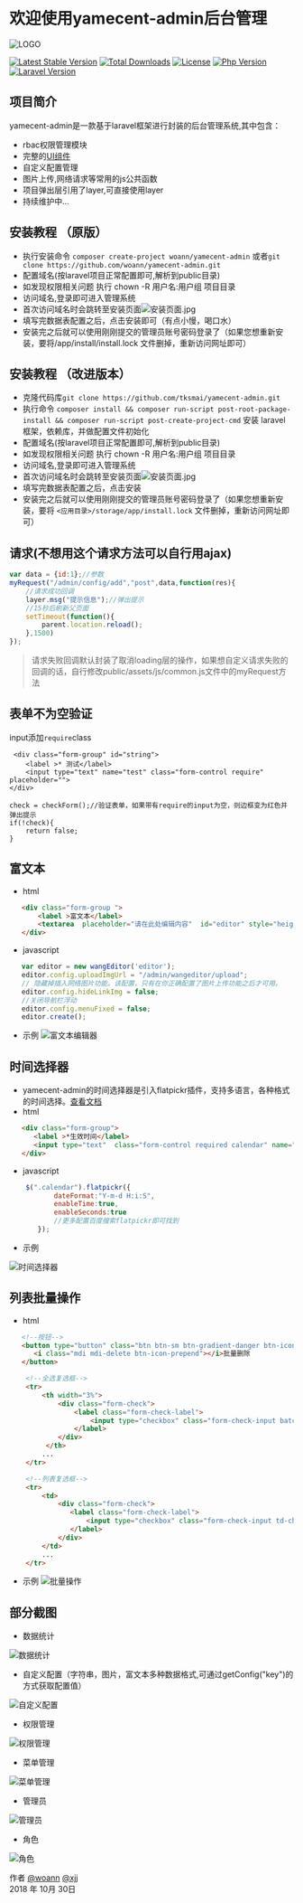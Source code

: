 # 欢迎使用yamecent-admin后台管理
![LOGO](http://upload-images.jianshu.io/upload_images/9160823-5ca4487bc91ab57a.png?imageMogr2/auto-orient/strip%7CimageView2/2/w/1240)

[![Latest Stable Version](https://poser.pugx.org/woann/yamecent-admin/v/stable.svg)](https://packagist.org/packages/woann/yamecent-admin)
[![Total Downloads](https://poser.pugx.org/woann/yamecent-admin/downloads.svg)](https://packagist.org/packages/woann/yamecent-admin)
[![License](https://poser.pugx.org/woann/yamecent-admin/license.svg)](https://github.com/woann/yamecent-admin/blob/master/LICENSE)
[![Php Version](https://img.shields.io/badge/php-%3E=7.2-brightgreen.svg?maxAge=2592000)](https://secure.php.net/)
[![Laravel Version](https://img.shields.io/badge/laravel-%3E=5.7-brightgreen.svg?maxAge=2592000)](https://laravel.com/)

## 项目简介
yamecent-admin是一款基于laravel框架进行封装的后台管理系统,其中包含：

* rbac权限管理模块
* 完整的[UI组件](http://demo.cssmoban.com/cssthemes5/twts_141_PurpleAdmin/pages/ui-features/buttons.html)
* 自定义配置管理
* 图片上传,网络请求等常用的js公共函数
* 项目弹出层引用了layer,可直接使用layer
* 持续维护中...


## 安装教程 （原版）
* 执行安装命令 `composer create-project woann/yamecent-admin` 或者`git clone https://github.com/woann/yamecent-admin.git` 
* 配置域名(按laravel项目正常配置即可,解析到public目录)
* 如发现权限相关问题 执行 chown -R 用户名:用户组 项目目录
* 访问域名,登录即可进入管理系统
* 首次访问域名时会跳转至安装页面![安装页面.jpg](https://upload-images.jianshu.io/upload_images/14769055-a5c3bae19726a891.jpg?imageMogr2/auto-orient/strip%7CimageView2/2/w/1240)
* 填写完数据表配置之后，点击安装即可（有点小慢，喝口水）
* 安装完之后就可以使用刚刚提交的管理员账号密码登录了（如果您想重新安装，要将/app/install/install.lock 文件删掉，重新访问网址即可）

## 安装教程 （改进版本）
* 克隆代码库`git clone https://github.com/tksmai/yamecent-admin.git` 
* 执行命令 `composer install && composer run-script post-root-package-install && composer run-script post-create-project-cmd` 安装 laravel 框架，依赖库，并做配置文件初始化
* 配置域名(按laravel项目正常配置即可,解析到public目录)
* 如发现权限相关问题 执行 chown -R 用户名:用户组 项目目录
* 访问域名,登录即可进入管理系统
* 首次访问域名时会跳转至安装页面![安装页面.jpg](https://upload-images.jianshu.io/upload_images/14769055-a5c3bae19726a891.jpg?imageMogr2/auto-orient/strip%7CimageView2/2/w/1240)
* 填写完数据表配置之后，点击安装
* 安装完之后就可以使用刚刚提交的管理员账号密码登录了（如果您想重新安装，要将 `<应用目录>/storage/app/install.lock` 文件删掉，重新访问网址即可）


## 请求(不想用这个请求方法可以自行用ajax)
```javascript
var data = {id:1};//参数
myRequest("/admin/config/add","post",data,function(res){
    //请求成功回调
    layer.msg("提示信息");//弹出提示
    //15秒后刷新父页面
    setTimeout(function(){
        parent.location.reload();
    },1500)
});
```
>请求失败回调默认封装了取消loading层的操作，如果想自定义请求失败的回调的话，自行修改public/assets/js/common.js文件中的myRequest方法

## 表单不为空验证
input添加`require`class
```
 <div class="form-group" id="string">
    <label >* 测试</label>
    <input type="text" name="test" class="form-control require"  placeholder="">
</div>
```

```
check = checkForm();//验证表单，如果带有require的input为空，则边框变为红色并弹出提示
if(!check){
    return false;
}
```

## 富文本
 * html
 ```html
    <div class="form-group ">
        <label >富文本</label>
        <textarea  placeholder="请在此处编辑内容"  id="editor" style="height:400px;max-height:400px;overflow: hidden"></textarea >   
    </div>
 ```
 * javascript
 ```javascript
    var editor = new wangEditor('editor');
    editor.config.uploadImgUrl = "/admin/wangeditor/upload";
    // 隐藏掉插入网络图片功能。该配置，只有在你正确配置了图片上传功能之后才可用。
    editor.config.hideLinkImg = false;
    //关闭导航栏浮动
    editor.config.menuFixed = false;
    editor.create();
 ```
 * 示例
![富文本编辑器](http://upload-images.jianshu.io/upload_images/14769055-b42c1b3b4f4ab979.png?imageMogr2/auto-orient/strip%7CimageView2/2/w/1240)

## 时间选择器
* yamecent-admin的时间选择器是引入flatpickr插件，支持多语言，各种格式的时间选择。[查看文档](https://flatpickr.js.org)
* html
 ```html
    <div class="form-group">
       <label >*生效时间</label>
       <input type="text"  class="form-control required calendar" name="time" placeholder="请选择时间">
    </div>
 ```
 * javascript
 ```javascript
     $(".calendar").flatpickr({
            dateFormat:"Y-m-d H:i:S",
            enableTime:true,
            enableSeconds:true
            //更多配置百度搜索flatpickr即可找到
        });
 ```
  * 示例

![时间选择器](https://upload-images.jianshu.io/upload_images/9160823-ee7dedaeb832a49c.png?imageMogr2/auto-orient/strip%7CimageView2/2/w/1240)


## 列表批量操作
* html
 ```html
    <!--按钮-->
    <button type="button" class="btn btn-sm btn-gradient-danger btn-icon-text" onclick="batch('/admin/user/del/')">
       <i class="mdi mdi-delete btn-icon-prepend"></i>批量删除
    </button>
```
```html
    <!--全选复选框-->
    <tr>
        <th width="3%">
            <div class="form-check">
                <label class="form-check-label">
                    <input type="checkbox" class="form-check-input batch-all">
                </label>
            </div>
         </th>
        ...
    </tr>
```
```html
    <!--列表复选框-->
    <tr>
        <td>
            <div class="form-check">
               <label class="form-check-label">
                   <input type="checkbox" class="form-check-input td-check" value="{{ $v->id }}">
               </label>
            </div>
        </td>
        ...
    </tr>
 ```

 * 示例
![批量操作](http://upload-images.jianshu.io/upload_images/14769055-62ba575064933680.png?imageMogr2/auto-orient/strip%7CimageView2/2/w/1240)

[1]: https://www.woann.cn
[2]: http://xjj.woann.cn
[3]: http://demo.woann.cn

## 部分截图
* 数据统计

![数据统计](https://upload-images.jianshu.io/upload_images/9160823-33fd684515b11c2f.png?imageMogr2/auto-orient/strip%7CimageView2/2/w/1240)

* 自定义配置（字符串，图片，富文本多种数据格式,可通过getConfig("key")的方式获取配置值）

![自定义配置](https://upload-images.jianshu.io/upload_images/9160823-bc9b710eaecf7ef7.png?imageMogr2/auto-orient/strip%7CimageView2/2/w/1240)

* 权限管理

![权限管理](https://upload-images.jianshu.io/upload_images/9160823-48859283e45b6fd2.png?imageMogr2/auto-orient/strip%7CimageView2/2/w/1240)

* 菜单管理

![菜单管理](https://upload-images.jianshu.io/upload_images/9160823-07eed87c32fc721c.png?imageMogr2/auto-orient/strip%7CimageView2/2/w/1240)

* 管理员

![管理员](https://upload-images.jianshu.io/upload_images/9160823-4b14ee0d83ab20da.png?imageMogr2/auto-orient/strip%7CimageView2/2/w/1240)

* 角色

![角色](https://upload-images.jianshu.io/upload_images/9160823-f75c5aa058bf7e77.png?imageMogr2/auto-orient/strip%7CimageView2/2/w/1240)


作者 [@woann][1]  [@xjj][2]   
2018 年 10月 30日    

